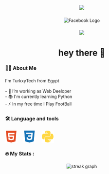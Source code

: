 <div align="center">
  <img height="150" src="https://avatars.githubusercontent.com/u/159791470?v=4"  />
</div>

###

<div align="center">
    <img src="https://img.shields.io/badge/Facebook-%233b5998?style=for-the-badge&label=WhatsApp%20%26&labelColor=%23075E54&color=%233b5998&cacheSeconds=1s&link=https%3A%2F%2Fwww.facebook.com%2FDevilInside.gg&link=https%3A%2F%2Fapi.whatsapp.com%2Fsend%2F%3Fphone%3D201286652717
" height="25" alt="Facebook Logo" />
</div>

###

<div align="center">
  <img src="https://visitor-badge.laobi.icu/badge?page_id=turkxytech.turkxytech"  />
</div>

###

<h1 align="center">hey there 👋</h1>

###

<h3 align="left">👩‍💻  About Me</h3>

###

<p align="left">I'm TurkxyTech from Egypt<br><br>- 🔭 I’m working as Web Deeloper<br>- 📚 I'm currently learning Python<br>- ⚡ In my free time I Play FootBall</p>

###

<h3 align="left">🛠 Language and tools</h3>

###

<div align="left">
  <img src="https://github.com/devicons/devicon/blob/v2.16.0/icons/html5/html5-plain.svg" height="40" alt="HTML logo"  />
  <img width="12" />
  <img src="https://github.com/devicons/devicon/blob/v2.16.0/icons/css3/css3-plain.svg" height="40" alt="ruby logo"  />
  <img width="12" />
  <img src="https://github.com/devicons/devicon/blob/v2.16.0/icons/python/python-plain.svg" height="40" alt="dot-net logo"  />
  <img width="12" />

###

<h3 align="left">🔥   My Stats :</h3>

###

<div align="center">
  <img src="https://streak-stats.demolab.com?user=turkxytech&theme=dark&type=png" height="220" alt="streak graph"  />
</div>

###
<!---
turkxytech/turkxytech is a ✨ special ✨ repository because its `README.md` (this file) appears on your GitHub profile.
You can click the Preview link to take a look at your changes.
--->
